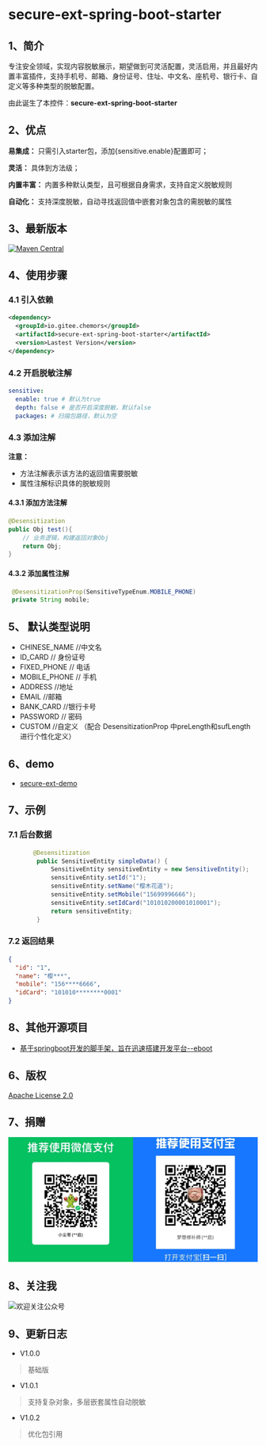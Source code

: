 # secure-ext-spring-boot-starter

## 1、简介
专注安全领域，实现内容脱敏展示，期望做到可灵活配置，灵活启用，并且最好内置丰富插件，支持手机号、邮箱、身份证号、住址、中文名、座机号、银行卡、自定义等多种类型的脱敏配置。

由此诞生了本控件：**secure-ext-spring-boot-starter**


## 2、优点

**易集成：** 只需引入starter包，添加{sensitive.enable}配置即可；

**灵活：** 具体到方法级；

**内置丰富：** 内置多种默认类型，且可根据自身需求，支持自定义脱敏规则

**自动化：** 支持深度脱敏，自动寻找返回值中嵌套对象包含的需脱敏的属性

## 3、最新版本
[![Maven Central](https://img.shields.io/maven-metadata/v.svg?label=maven-central&metadataUrl=https%3A%2F%2Frepo1.maven.org%2Fmaven2%2Fio%2Fgitee%2Fchemors%2Fsecure-ext-spring-boot-starter%2Fmaven-metadata.xml)](https://search.maven.org/artifact/io.gitee.chemors/secure-ext-spring-boot-starter)
## 4、使用步骤
### 4.1 引入依赖
```xml
<dependency>
  <groupId>io.gitee.chemors</groupId>
  <artifactId>secure-ext-spring-boot-starter</artifactId>
  <version>Lastest Version</version>
</dependency>
```
### 4.2 开启脱敏注解
```yaml
sensitive:
  enable: true # 默认为true
  depth: false # 是否开启深度脱敏，默认false
  packages: # 扫描包路径，默认为空
```
### 4.3 添加注解
**注意：** 
* 方法注解表示该方法的返回值需要脱敏
* 属性注解标识具体的脱敏规则
#### 4.3.1 添加方法注解
```java
@Desensitization
public Obj test(){
    // 业务逻辑，构建返回对象Obj
    return Obj;
}
```
#### 4.3.2 添加属性注解
```java
 @DesensitizationProp(SensitiveTypeEnum.MOBILE_PHONE)
 private String mobile;
```

## 5、 默认类型说明
* CHINESE_NAME //中文名
* ID_CARD // 身份证号
* FIXED_PHONE // 电话
* MOBILE_PHONE // 手机
* ADDRESS //地址
* EMAIL  //邮箱
* BANK_CARD //银行卡号
* PASSWORD // 密码
* CUSTOM //自定义 （配合 DesensitizationProp 中preLength和sufLength 进行个性化定义）

## 6、demo
* [secure-ext-demo](https://gitee.com/chemors/secure-ext-demo)

## 7、示例

### 7.1 后台数据

```java
       @Desensitization
        public SensitiveEntity simpleData() {
            SensitiveEntity sensitiveEntity = new SensitiveEntity();
            sensitiveEntity.setId("1");
            sensitiveEntity.setName("樱木花道");
            sensitiveEntity.setMobile("15699996666");
            sensitiveEntity.setIdCard("101010200001010001");
            return sensitiveEntity;
        }
```
### 7.2 返回结果
```json
{
  "id": "1",
  "name": "樱***",
  "mobile": "156****6666",
  "idCard": "101010********0001"
}
```


## 8、其他开源项目

* [基于springboot开发的脚手架，旨在迅速搭建开发平台--eboot](https://gitee.com/QuanZhanZhiLu/eboot)
## 6、版权
[Apache License 2.0](https://www.apache.org/licenses/LICENSE-2.0)
## 7、捐赠
![输入图片说明](src/main/resources/%E5%BE%AE%E4%BF%A1%E5%9B%BE%E7%89%87_20220823111833.jpg)
## 8、关注我
![欢迎关注公众号](https://images.gitee.com/uploads/images/2018/0726/081557_aa7756c9_660787.jpeg "陌与尘埃")

## 9、更新日志
* V1.0.0 
> 基础版

* V1.0.1
> 支持复杂对象，多层嵌套属性自动脱敏

* V1.0.2
> 优化包引用
